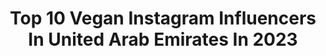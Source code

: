 ---
title: Top 10 Vegan Instagram Influencers In United Arab Emirates In 2023
description: >-
  Find top vegan Instagram influencers in United Arab Emirates in 2023. Most popular hashtags: #mydubai #vegan #dubai #love.
platform: Instagram
hits: 21
text_top: Analyze the best Instagram influencers on inBeat.
text_bottom: Our search engine holds 21 Instagram influencers like this in United Arab Emirates for you to connect with.
profiles:
  - username: "joyfulhomecooking"
    fullname: >-
      Joyce Nicolas Mrad
    bio: >-
      👩🏻‍🍳Happy, healthy cooking in my Dubai kitchen 😋Beautiful food that puts a smile on your face 💗Gluten, dairy & sugar free |Vegan |Paleo 🍴Food stylist
    location: "United Arab Emirates"
    followers: 71920
    engagement: 308
    commentsToLikes: 0.077204
    id: ck138wefhicbv0i19f898cdo1
    verified: false
    hashtags: "#veganinspo, #thenewhealthy, #plantbased, #foodporn"
  - username: "peacelovenegin"
    fullname: >-
      Negin
    bio: >-
      Negin,A Girl Who Travels & Plays techno Producer |Sound Artist Brand Director of @pioneerdjtr 📩 peacelovenegin@gmail.com 5 languages Vegan 🌱🥗 🔜🇦🇪🇹🇷🇵🇱
    location: "United Arab Emirates"
    followers: 129741
    engagement: 185
    commentsToLikes: 0.150806
    id: ck6uarfnp57gv0j7153gqs3c0
    verified: false
    hashtags: "#balilife, #beatsteppro, #technomusic, #travelling"
  - username: "rinkipamnani3"
    fullname: >-
      R I N K Y   P A M N A N I
    bio: >-
      -. --- .-- 📍Dubai | #Vegan 🌱 ☕️Tea Lover 🆕 YOUTUBE 👇🏻 💌 Pamnanirinky@gmail.com
    location: "United Arab Emirates"
    followers: 118702
    engagement: 118
    commentsToLikes: 0.079389
    id: ck5zoa9uxq3vu0i14jaioszy6
    verified: false
    hashtags: "#beauty, #mydubai, #love, #hotairballoon"
  - username: "myprdiaries"
    fullname: >-
      Bijal Soni
    bio: >-
      Head, Social & Community @shopsivvi Ex @namshi Partner @feyrejewelry @hala_social Happiness. Travel. Wellness. Vegan soul 🌱 Dubai 🇦🇪
    location: "United Arab Emirates"
    followers: 32024
    engagement: 52
    commentsToLikes: 0.057880
    id: ck5zkobbvjuka0i14irrhdgkl
    verified: false
    hashtags: "#dubaiblogger, #mindset, #quoteoftheday, #travelblogger"
  - username: "bilalmehsen"
    fullname: >-
      BILAL  MEHSEN
    bio: >-
      📍DUBAI PASSIONATE ABOUT LUXURY BRANDS , STYLE , TRAVEL & FITNESS LIFE.
    location: "United Arab Emirates"
    followers: 27725
    engagement: 449
    commentsToLikes: 0.120846
    id: ckap8o2cpp7650i78j964gf3u
    verified: false
    hashtags: "#birkenstocknaturalskincare, #styled, #dubai, #fit"
  - username: "odia_uae_foodie"
    fullname: >-
      Subhasree - Dubai Blogger
    bio: >-
      Telecom Engg - day ☀️.. Dubai 🇦🇪 Blogger- night 🌃 FoodPhotography: Nikon📸 DM👉#collab #invites Zomato :CONNOISSEUR ❤️
    location: "United Arab Emirates"
    followers: 7086
    engagement: 1151
    commentsToLikes: 0.126242
    id: ckapbuv291d250i78cedndv6a
    verified: false
    hashtags: "#dubaifoodblogger, #fa, #food, #dubai"
  - username: "oatsandthyme"
    fullname: >-
      ＭＡＨＡ M K
    bio: >-
      Stories from my home 🌴 ⠀⠀⠀⠀ 🌿 90% PLANT-BASED 🧘🏻‍ WELLBEING 〰 MINIMALIST LOVER 🍵 TEAHOLIC 👸🏻 Founder @pinkygoatlashes 📍 DUBAI, UAE
    location: "United Arab Emirates"
    followers: 111735
    engagement: 130
    commentsToLikes: 0.108186
    id: ckaouu1p71tl90i78bhyqkgb1
    verified: false
    hashtags: "#dubaifood, #teawithmaha, #oatsandthyme, #avocado"
  - username: "cookingwithralph"
    fullname: >-
      UAE Blogger - Ralph
    bio: >-
      Food Blogger PN1 Certified Restaurants & Product Review Invites/Collabs: admin@cookingwithralph.com Zomato @cookingwithralph Dubai, U.A.E.
    location: "United Arab Emirates"
    followers: 22033
    engagement: 250
    commentsToLikes: 0.003959
    id: ckf5nufsszq450j23yrgr1jov
    verified: false
    hashtags: "#foodstagram, #foodlover, #foodgram, #photooftheday"
  - username: "satisfieddubai"
    fullname: >-
      Satisfied Dubai
    bio: >-
      I’m not an influencer! I’m just a greedy foodie who loves taking & sharing lots of 📸’s 😂 CONTENT CREATOR | FOODIE 🍲 🌎 🍴 Facebook, Snapchat & Tiktok
    location: "United Arab Emirates"
    followers: 85686
    engagement: 88
    commentsToLikes: 0.044555
    id: ck0w6dtjx83wz0i194pxlzyjs
    verified: false
    hashtags: "#dubairestaurants, #dubaimall, #trendingreels, #satisfieddubai"
  - username: "themandarinegirl"
    fullname: >-
      Daisy🍷 Travel & Lifestyle
    bio: >-
      Mykonos🔜Mallorca, Cannes
    location: "United Arab Emirates"
    followers: 98145
    engagement: 267
    commentsToLikes: 0.112523
    id: ck8taf4vmri8n0j78xrm9fxeo
    verified: false
    hashtags: "#bohostyle, #bohofashion, #munich, #ootd"
---